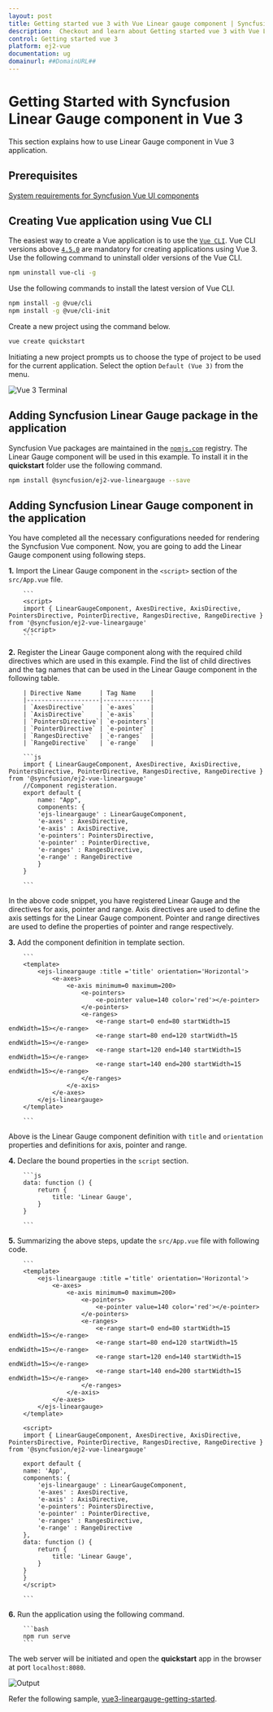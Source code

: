 ```yaml
---
layout: post
title: Getting started vue 3 with Vue Linear gauge component | Syncfusion
description:  Checkout and learn about Getting started vue 3 with Vue Linear gauge component of Syncfusion Essential JS 2 and more details.
control: Getting started vue 3 
platform: ej2-vue
documentation: ug
domainurl: ##DomainURL##
---
```


# Getting Started with Syncfusion Linear Gauge component in Vue 3

This section explains how to use Linear Gauge component in Vue 3 application.

## Prerequisites

[System requirements for Syncfusion Vue UI components](https://ej2.syncfusion.com/vue/documentation/system-requirements/)

## Creating Vue application using Vue CLI

The easiest way to create a Vue application is to use the [`Vue CLI`](https://github.com/vuejs/vue-cli). Vue CLI versions above [`4.5.0`](https://v3.vuejs.org/guide/migration/introduction.html#vue-cli) are mandatory for creating applications using Vue 3. Use the following command to uninstall older versions of the Vue CLI.

```bash
npm uninstall vue-cli -g

```

Use the following commands to install the latest version of Vue CLI.

```bash
npm install -g @vue/cli
npm install -g @vue/cli-init
```

Create a new project using the command below.

```bash
vue create quickstart

```

Initiating a new project prompts us to choose the type of project to be used for the current application. Select the option `Default (Vue 3)` from the menu.

![Vue 3 Terminal](./images/vue3-terminal.png)

## Adding Syncfusion Linear Gauge package in the application

Syncfusion Vue packages are maintained in the [`npmjs.com`](https://www.npmjs.com/~syncfusionorg) registry. The Linear Gauge component will be used in this example. To install it in the **quickstart** folder use the following command.

```bash
npm install @syncfusion/ej2-vue-lineargauge --save
```

## Adding Syncfusion Linear Gauge component in the application

You have completed all the necessary configurations needed for rendering the Syncfusion Vue component. Now, you are going to add the Linear Gauge component using following steps.

**1.** Import the Linear Gauge component in the `<script>` section of the `src/App.vue` file.

        ```
        <script>
        import { LinearGaugeComponent, AxesDirective, AxisDirective, PointersDirective, PointerDirective, RangesDirective, RangeDirective } from '@syncfusion/ej2-vue-lineargauge'
        </script>
        ```

**2.** Register the Linear Gauge component along with the required child directives which are used in this example. Find the list of child directives and the tag names that can be used in the Linear Gauge component in the following table.
  
        | Directive Name     | Tag Name    |
        |--------------------|-------------|
        | `AxesDirective`    | `e-axes`    |
        | `AxisDirective`    | `e-axis`    |
        | `PointersDirective`| `e-pointers`|
        | `PointerDirective` | `e-pointer` |
        | `RangesDirective`  | `e-ranges`  |
        | `RangeDirective`   | `e-range`   |

        ```js
        import { LinearGaugeComponent, AxesDirective, AxisDirective, PointersDirective, PointerDirective, RangesDirective, RangeDirective } from '@syncfusion/ej2-vue-lineargauge'
        //Component registeration.
        export default {
            name: "App",
            components: {
            'ejs-lineargauge' : LinearGaugeComponent,
            'e-axes' : AxesDirective,
            'e-axis' : AxisDirective,
            'e-pointers': PointersDirective,
            'e-pointer' : PointerDirective,
            'e-ranges' : RangesDirective,
            'e-range' : RangeDirective
            }
        }

        ```

In the above code snippet, you have registered Linear Gauge and the directives for axis, pointer and range. Axis directives are used to define the axis settings for the Linear Gauge component. Pointer and range directives are used to define the properties of pointer and  range respectively.
  
**3.** Add the component definition in template section.

        ```
        <template>
            <ejs-lineargauge :title ='title' orientation='Horizontal'>
                <e-axes>
                    <e-axis minimum=0 maximum=200>
                        <e-pointers>
                            <e-pointer value=140 color='red'></e-pointer>
                        </e-pointers>
                        <e-ranges>
                            <e-range start=0 end=80 startWidth=15 endWidth=15></e-range>
                            <e-range start=80 end=120 startWidth=15 endWidth=15></e-range>
                            <e-range start=120 end=140 startWidth=15 endWidth=15></e-range>
                            <e-range start=140 end=200 startWidth=15 endWidth=15></e-range>
                        </e-ranges>
                    </e-axis>
                </e-axes>
            </ejs-lineargauge>
        </template>

        ```

Above is the Linear Gauge component definition with `title` and `orientation` properties and definitions for axis, pointer and range.

**4.** Declare the bound properties in the `script` section.

        ```js
        data: function () {
            return {
                title: 'Linear Gauge',
            }
        }

        ```

**5.** Summarizing the above steps, update the `src/App.vue` file with following code.

        ```
        <template>
            <ejs-lineargauge :title ='title' orientation='Horizontal'>
                <e-axes>
                    <e-axis minimum=0 maximum=200>
                        <e-pointers>
                            <e-pointer value=140 color='red'></e-pointer>
                        </e-pointers>
                        <e-ranges>
                            <e-range start=0 end=80 startWidth=15 endWidth=15></e-range>
                            <e-range start=80 end=120 startWidth=15 endWidth=15></e-range>
                            <e-range start=120 end=140 startWidth=15 endWidth=15></e-range>
                            <e-range start=140 end=200 startWidth=15 endWidth=15></e-range>
                        </e-ranges>
                    </e-axis>
                </e-axes>
            </ejs-lineargauge>
        </template>

        <script>
        import { LinearGaugeComponent, AxesDirective, AxisDirective, PointersDirective, PointerDirective, RangesDirective, RangeDirective } from '@syncfusion/ej2-vue-lineargauge'

        export default {
        name: 'App',
        components: {
            'ejs-lineargauge' : LinearGaugeComponent,
            'e-axes' : AxesDirective,
            'e-axis' : AxisDirective,
            'e-pointers': PointersDirective,
            'e-pointer' : PointerDirective,
            'e-ranges' : RangesDirective,
            'e-range' : RangeDirective
        },
        data: function () {
            return {
                title: 'Linear Gauge',
            }
        }
        }
        </script>

        ```

**6.** Run the application using the following command.

        ```bash
        npm run serve
        ```

The web server will be initiated and open the **quickstart** app in the browser at port `localhost:8080`.

![Output](./images/vue3-lg-demo.png)

Refer the following sample, [vue3-lineargauge-getting-started](https://github.com/SyncfusionExamples/vue3-lineargauge-getting-started).
